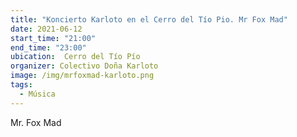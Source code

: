 ```yaml
---
title: "Koncierto Karloto en el Cerro del Tío Pio. Mr Fox Mad"
date: 2021-06-12
start_time: "21:00"
end_time: "23:00"
ubication:  Cerro del Tío Pío 
organizer: Colectivo Doña Karloto
image: /img/mrfoxmad-karloto.png
tags:
  - Música
---
```

Mr. Fox Mad